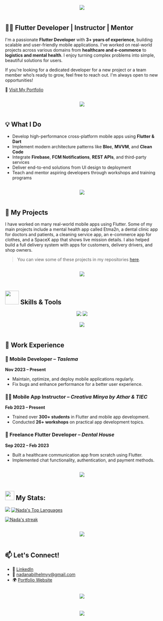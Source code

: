 <div align="center">
    <img src="https://readme-typing-svg.herokuapp.com/?font=Righteous&size=35&center=true&vCenter=true&width=500&height=70&duration=4000&lines=Hi+There!+👋;+I'm+Nada+Nabil!+🤓;" />
</div>

<br>

## 👩‍💻 Flutter Developer | Instructor | Mentor

I'm a passionate **Flutter Developer** with **3+ years of experience**, building scalable and user-friendly mobile applications. I've worked on real-world projects across various domains from **healthcare and e-commerce** to **logistics and mental health**. I enjoy turning complex problems into simple, beautiful solutions for users. 

If you're looking for a dedicated developer for a new project or a team member who’s ready to grow, feel free to reach out. I'm always open to new opportunities!

🔗 [Visit My Portfolio](https://nadanabill.github.io/Nada-Portfolio/)

<br>
<div align="center">
    <img src="https://user-images.githubusercontent.com/73097560/115834477-dbab4500-a447-11eb-908a-139a6edaec5c.gif" />
</div>
<br>

## 💡 What I Do

- Develop high-performance cross-platform mobile apps using **Flutter & Dart**
- Implement modern architecture patterns like **Bloc**, **MVVM**, and **Clean Code**
- Integrate **Firebase**, **FCM Notifications**, **REST APIs**, and third-party services
- Deliver end-to-end solutions from UI design to deployment
- Teach and mentor aspiring developers through workshops and training programs

<br>
<div align="center">
    <img src="https://user-images.githubusercontent.com/73097560/115834477-dbab4500-a447-11eb-908a-139a6edaec5c.gif" />
</div>
<br>

## 📂 My Projects

I have worked on many real-world mobile apps using Flutter. Some of my main projects include a mental health app called Etma2n, a dental clinic app for doctors and patients, a cleaning service app, an e-commerce app for clothes, and a SpaceX app that shows live mission details. I also helped build a full delivery system with apps for customers, delivery drivers, and shop owners.

  > You can view some of these projects in my repositories [here](https://github.com/nadanabill?tab=repositories).

<br>
<div align="center">
    <img src="https://user-images.githubusercontent.com/73097560/115834477-dbab4500-a447-11eb-908a-139a6edaec5c.gif" />
</div>
<br>

## <img src="https://media.giphy.com/media/iDaCeaKrHhUI1I8e2b/giphy.gif" width="45px"> Skills & Tools

<div align="center">
    <img src="https://skillicons.dev/icons?i=flutter,dart,firebase" />
    <img src="https://skillicons.dev/icons?i=git,github,gitlab,sentry,androidstudio,vscode,figma,postman" /><br>
</div>

<br>
<div align="center">
    <img src="https://user-images.githubusercontent.com/73097560/115834477-dbab4500-a447-11eb-908a-139a6edaec5c.gif" />
</div>
<br>

## 💼 Work Experience

### 📱 Mobile Developer – *Taslema*  
**Nov 2023 – Present**  
- Maintain, optimize, and deploy mobile applications regularly.
- Fix bugs and enhance performance for a better user experience.

### 🧑‍🏫 Mobile App Instructor – *Creativa Minya by Athar & TIEC*  
**Feb 2023 – Present**  
- Trained over **300+ students** in Flutter and mobile app development.
- Conducted **26+ workshops** on practical app development topics.

### 📱 Freelance Flutter Developer – *Dental House*  
**Sep 2022 – Feb 2023**  
- Built a healthcare communication app from scratch using Flutter.
- Implemented chat functionality, authentication, and payment methods.


<br>
<div align="center">
    <img src="https://user-images.githubusercontent.com/73097560/115834477-dbab4500-a447-11eb-908a-139a6edaec5c.gif" />
</div>
<br> 


## <img src="https://media.giphy.com/media/iY8CRBdQXODJSCERIr/giphy.gif" width="30px"> My Stats:
  <a href="https://github.com/nadanabill/github-readme-stats">
      <img  src="https://github-readme-stats-sigma-five.vercel.app/api?username=nadanabill&show_icons=true&include_all_commits=true&count_private=true&theme=react&hide_border=true&&bg_color=0D1117" /></a>      
<a href="https://github.com/nadanabill/github-readme-stats"><img alt="Nada's Top Languages" src="https://github-readme-stats.vercel.app/api/top-langs/?username=nadanabill&langs_count=8&count_private=true&layout=compact&theme=react&hide_border=true&bg_color=0D1117" /></a>
<br>
<p align="start">
    <a href="https://github.com/nadanabill/github-readme-streak-stats">
        <img title="🔥 Get streak stats for your profile at git.io/streak-stats" alt="Nada's streak" src="https://github-readme-streak-stats.herokuapp.com/?user=nadanabill&theme=black-ice&hide_border=true&stroke=0000&background=060A0CD0"/>
    </a>
</p>

<br>
<div align="center">
    <img src="https://user-images.githubusercontent.com/73097560/115834477-dbab4500-a447-11eb-908a-139a6edaec5c.gif" />
</div>
<br>

## 📫 Let's Connect!

- 💼 [LinkedIn](https://www.linkedin.com/in/nadanabilhelmy/)
- 📧 nadanabilhelmyy@gmail.com
- 🌍 [Portfolio Website](https://nadanabill.github.io/Nada-Portfolio/)


<br>
<div align="center">
    <img src="https://user-images.githubusercontent.com/73097560/115834477-dbab4500-a447-11eb-908a-139a6edaec5c.gif" />
</div>
<br>

<h3 align="center">
    <img src="https://readme-typing-svg.herokuapp.com/?font=Righteous&size=25&center=true&vCenter=true&width=500&height=70&duration=4000&lines=Thanks+for+visiting!+❤️;+Shoot+me+a+message+on+Linkedin!;I'm+always+down+to+collab">
</h3>

<br/>
